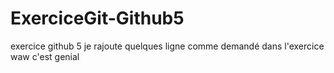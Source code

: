 # ExerciceGit-Github5
exercice github 5
je rajoute quelques ligne comme demandé dans l'exercice waw c'est  genial 
